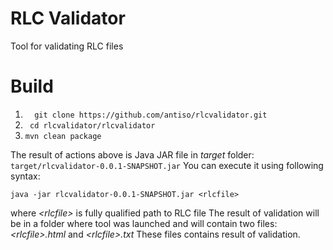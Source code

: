 RLC Validator
============

Tool for validating RLC files

Build
======

1. ```  git clone https://github.com/antiso/rlcvalidator.git```
2. ``` cd rlcvalidator/rlcvalidator```
3. ``` mvn clean package ```

The result of actions above is Java JAR file in _target_ folder: ```target/rlcvalidator-0.0.1-SNAPSHOT.jar``` 
You can execute it using following syntax:

```java -jar rlcvalidator-0.0.1-SNAPSHOT.jar <rlcfile>```

where _&lt;rlcfile>_ is fully qualified path to RLC file
The result of validation will be in a folder where tool was launched and will contain two files: _&lt;rlcfile>.html_ and 
_&lt;rlcfile>.txt_ These files contains result of validation.

